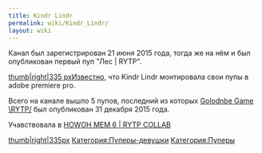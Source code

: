```yaml
---
title: Kindr Lindr
permalink: wiki/Kindr_Lindr/
layout: wiki
---
```


Канал был зарегистрирован 21 июня 2015 года, тогда же на нём и был
опубликован первый пуп "Лес \| RYTP".

[thumb\|right\|335 pxИзвестно](Файл:Лес_RYTP "wikilink"), что Kindr
Lindr монтировала свои пупы в adobe premiere pro.

Всего на канале вышло 5 пупов, последний из которых [Golodnbe Game
\\RYTP/](https://www.youtube.com/watch?v=cdAIGt8ytYY) был опубликован 31
декабря 2015 года.

Учавствовала в [HOWOH MEM 6 \| RYTP
COLLAB](https://www.youtube.com/watch?v=tn3vjr0ByJE&t=)

[thumb\|right\|335px](Файл:GolodnbIe_Game_\RYTP-0 "wikilink")
[Категория:Пуперы-девушки](Категория:Пуперы-девушки "wikilink")
[Категория:Пуперы](Категория:Пуперы "wikilink")
